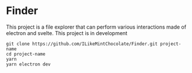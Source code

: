 # Finder
This project is a file explorer that can perform various interactions made of electron and svelte.
This project is in development

```
git clone https://github.com/ILikeMintChocolate/Finder.git project-name
cd project-name
yarn
yarn electron dev
```
